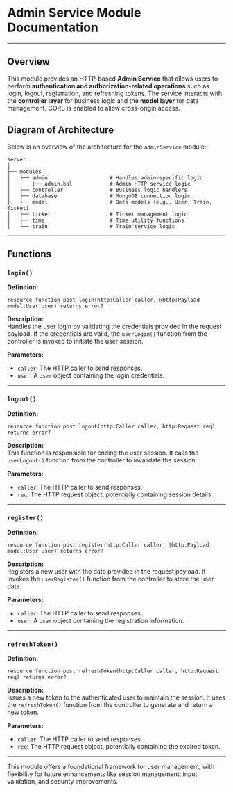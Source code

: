 # Admin Service Module Documentation

---

## Overview
This module provides an HTTP-based **Admin Service** that allows users to perform 
**authentication and authorization-related operations** such as login, logout, registration, 
and refreshing tokens. The service interacts with the **controller layer** for business logic 
and the **model layer** for data management. CORS is enabled to allow cross-origin access.

## Diagram of Architecture  
Below is an overview of the architecture for the `adminService` module:  

```
server
│
├── modules
│   ├── admin                    # Handles admin-specific logic
│       ├── admin.bal            # Admin HTTP service logic
│   ├── controller               # Business logic handlers
│   ├── database                 # MongoDB connection logic
│   ├── model                    # Data models (e.g., User, Train, Ticket)
│   ├── ticket                   # Ticket management logic
│   ├── time                     # Time utility functions
│   └── train                    # Train service logic
```

---  

## Functions  

### `login()`  
**Definition:**  
```ballerina
resource function post login(http:Caller caller, @http:Payload model:User user) returns error?
```
**Description:**  
Handles the user login by validating the credentials provided in the request payload. If the credentials are valid, the `userLogin()` function from the controller is invoked to initiate the user session.  

**Parameters:**  
- `caller`: The HTTP caller to send responses.  
- `user`: A `User` object containing the login credentials.  

---

### `logout()`  
**Definition:**  
```ballerina
resource function post logout(http:Caller caller, http:Request req) returns error?
```
**Description:**  
This function is responsible for ending the user session. It calls the `userLogout()` function from the controller to invalidate the session.  

**Parameters:**  
- `caller`: The HTTP caller to send responses.  
- `req`: The HTTP request object, potentially containing session details.

---

### `register()`  
**Definition:**  
```ballerina
resource function post register(http:Caller caller, @http:Payload model:User user) returns error?
```
**Description:**  
Registers a new user with the data provided in the request payload. It invokes the `userRegister()` function from the controller to store the user data.  

**Parameters:**  
- `caller`: The HTTP caller to send responses.  
- `user`: A `User` object containing the registration information.  

---

### `refreshToken()`  
**Definition:**  
```ballerina
resource function post refreshToken(http:Caller caller, http:Request req) returns error?
```
**Description:**  
Issues a new token to the authenticated user to maintain the session. It uses the `refreshToken()` function from the controller to generate and return a new token.  

**Parameters:**  
- `caller`: The HTTP caller to send responses.  
- `req`: The HTTP request object, potentially containing the expired token.

---

This module offers a foundational framework for user management, with flexibility for future enhancements like session management, input validation, and security improvements.